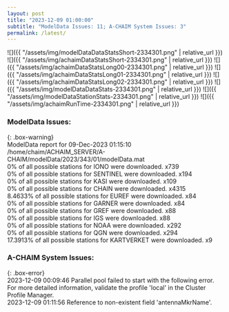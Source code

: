 ```yaml
---
layout: post
title: "2023-12-09 01:00:00"
subtitle: "ModelData Issues: 11; A-CHAIM System Issues: 3"
permalink: /latest/
---
```


![]({{ "/assets/img/modelDataDataStatsShort-2334301.png" | relative_url }})
![]({{ "/assets/img/achaimDataStatsShort-2334301.png" | relative_url }})
![]({{ "/assets/img/achaimDataStatsLong00-2334301.png" | relative_url }})
![]({{ "/assets/img/achaimDataStatsLong01-2334301.png" | relative_url }})
![]({{ "/assets/img/achaimDataStatsLong02-2334301.png" | relative_url }})
![]({{ "/assets/img/modelDataDataStats-2334301.png" | relative_url }})
![]({{ "/assets/img/modelDataStationStats-2334301.png" | relative_url }})
![]({{ "/assets/img/achaimRunTime-2334301.png" | relative_url }})


### ModelData Issues:  
  
{: .box-warning}  
 ModelData report for 09-Dec-2023 01:15:10   
 /home/chaim/ACHAIM_SERVER/A-CHAIM/modelData/2023/343/01/modelData.mat   
 0% of all possible stations for IONO were downloaded. x739   
 0% of all possible stations for SENTINEL were downloaded. x194   
 0% of all possible stations for KASI were downloaded. x109   
 0% of all possible stations for CHAIN were downloaded. x4315   
 8.4633% of all possible stations for EUREF were downloaded. x84   
 0% of all possible stations for GARNER were downloaded. x84   
 0% of all possible stations for GREF were downloaded. x88   
 0% of all possible stations for IGS were downloaded. x88   
 0% of all possible stations for NOAA were downloaded. x292   
 0% of all possible stations for QGN were downloaded. x294   
 17.3913% of all possible stations for KARTVERKET were downloaded. x9   
  
### A-CHAIM System Issues:  
  
{: .box-error}  
2023-12-09 00:09:46 Parallel pool failed to start with the following error. For more detailed information, validate the profile 'local' in the Cluster Profile Manager.  
2023-12-09 01:11:56 Reference to non-existent field 'antennaMkrName'.  
2023-12-09 01:12:03 Parallel pool failed to start with the following error. For more detailed information, validate the profile 'local' in the Cluster Profile Manager.  

### Logs:  
  
{: .box-note}  
[Logs.zip]({{ "/assets/other/logs.zip" | relative_url }})  
[Log Info]({{ "/logInfo" | relative_url }})  
